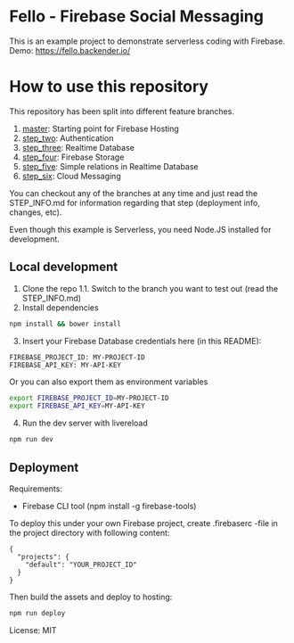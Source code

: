 # Fello - Firebase Social Messaging

This is an example project to demonstrate serverless coding with Firebase.
Demo: https://fello.backender.io/

# How to use this repository

This repository has been split into different feature branches.

1. [master](https://github.com/jerryjj/fello/tree/master): Starting point for Firebase Hosting
2. [step_two](https://github.com/jerryjj/fello/tree/step_two): Authentication
3. [step_three](https://github.com/jerryjj/fello/tree/step_three): Realtime Database
4. [step_four](https://github.com/jerryjj/fello/tree/step_four): Firebase Storage
5. [step_five](https://github.com/jerryjj/fello/tree/step_five): Simple relations in Realtime Database
6. [step_six](https://github.com/jerryjj/fello/tree/step_six): Cloud Messaging

You can checkout any of the branches at any time and just read the STEP_INFO.md
for information regarding that step (deployment info, changes, etc).

Even though this example is Serverless, you need Node.JS installed for development.

## Local development

1. Clone the repo
1.1. Switch to the branch you want to test out (read the STEP_INFO.md)
2. Install dependencies
```sh
npm install && bower install
```
3. Insert your Firebase Database credentials here (in this README):

```
FIREBASE_PROJECT_ID: MY-PROJECT-ID
FIREBASE_API_KEY: MY-API-KEY
```

Or you can also export them as environment variables

```sh
export FIREBASE_PROJECT_ID=MY-PROJECT-ID
export FIREBASE_API_KEY=MY-API-KEY
```

4. Run the dev server with livereload
```sh
npm run dev
```

## Deployment

Requirements:
* Firebase CLI tool (npm install -g firebase-tools)

To deploy this under your own Firebase project,
create .firebaserc -file in the project directory
with following content:

```
{
  "projects": {
    "default": "YOUR_PROJECT_ID"
  }
}
```

Then build the assets and deploy to hosting:

```sh
npm run deploy
```

License: MIT
